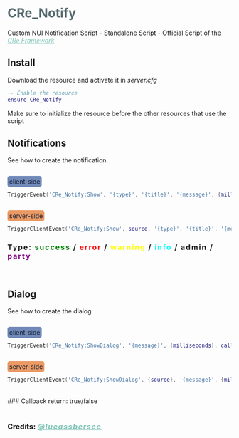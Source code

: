 # <span style="color: #566b70;">CRe_Notify</span>

Custom NUI Notification Script - Standalone Script - Official Script of the <a target="_blank" href="https://github.com/CRe-Framework" style="color: #80c4b7"><span>*CRe Framework*</span></a>

## **Install**

Download the resource and activate it in *server.cfg*
```lua
-- Enable the resource
ensure CRe_Notify
```
Make sure to initialize the resource before the other resources that use the script

## **Notifications**
See how to create the notification.  


<br><span style="background-color: #7089b8; padding: 4px; border-radius: 5px; color: #172236;">client-side</span>
```lua 
TriggerEvent('CRe_Notify:Show', '{type}', '{title}', '{message}', {milliseconds})
``` 
<br><span style="background-color: #eb9a65; padding: 4px; border-radius: 5px; color: #172236;">server-side</span>
```lua 
TriggerClientEvent('CRe_Notify:Show', source, '{type}', '{title}', '{message}', {milliseconds})
``` 

### <span style="letter-spacing: 2px;">Type: <span style="color: green"> success</span> / <span style="color: red;"> error </span> / <span style="color: yellow;"> warning </span> / <span style="color: cyan;"> info </span> / <span style=""> admin </span> / <span style="color: purple;"> party </span></span>

<br>

## **Dialog**
See how to create the dialog

<br><span style="background-color: #7089b8; padding: 4px; border-radius: 5px; color: #172236;">client-side</span>
```lua 
TriggerEvent('CRe_Notify:ShowDialog', '{message}', {milliseconds}, callback)
``` 
<br><span style="background-color: #eb9a65; padding: 4px; border-radius: 5px; color: #172236;">server-side</span>
```lua 
TriggerClientEvent('CRe_Notify:ShowDialog', {source}, '{message}', {milliseconds}, callback)
```

<br>
### Callback return: true/false

#
### Credits:  <a target="_blank" href="https://github.com/lucassbersee" style="color: #80c4b7; letter-spacing: 1.5px;"><span>*@lucassbersee*</span></a>
